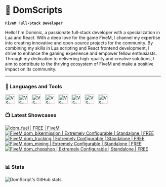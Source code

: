 # 🦝 DomScripts

**``FiveM Full-Stack Developer``**

Hello! I'm Dominic, a passionate full-stack developer with a specialization in Lua and React. With a deep love for the game FiveM, I channel my expertise into creating innovative and open-source projects for the community. By combining my skills in Lua scripting and React frontend development, I strive to enhance the gaming experience and empower fellow enthusiasts. Through my dedication to delivering high-quality and creative solutions, I aim to contribute to the thriving ecosystem of FiveM and make a positive impact on its community.

---

### 🧰 Languages and Tools

<img align="left" alt="VS-Code" width="30px" style="padding-right:10px;" src="https://cdn.jsdelivr.net/gh/devicons/devicon/icons/vscode/vscode-original.svg" />
<img align="left" alt="VS-Code" width="30px" style="padding-right:10px;" src="https://cdn.jsdelivr.net/gh/devicons/devicon/icons/github/github-original.svg" />
<img align="left" alt="VS-Code" width="30px" style="padding-right:10px;" src="https://cdn.jsdelivr.net/gh/devicons/devicon/icons/lua/lua-plain-wordmark.svg" />
<img align="left" alt="VS-Code" width="30px" style="padding-right:10px;" src="https://cdn.jsdelivr.net/gh/devicons/devicon/icons/java/java-original.svg" />
<img align="left" alt="VS-Code" width="30px" style="padding-right:10px;" src="https://cdn.jsdelivr.net/gh/devicons/devicon/icons/cplusplus/cplusplus-plain.svg" />
<img align="left" alt="VS-Code" width="30px" style="padding-right:10px;" src="https://cdn.jsdelivr.net/gh/devicons/devicon/icons/react/react-original.svg" />
<img align="left" alt="VS-Code" width="30px" style="padding-right:10px;" src="https://cdn.jsdelivr.net/gh/devicons/devicon/icons/javascript/javascript-plain.svg" />
<img align="left" alt="VS-Code" width="30px" style="padding-right:10px;" src="https://cdn.jsdelivr.net/gh/devicons/devicon/icons/html5/html5-plain.svg" />
<br />

#

### 📺 Latest Showcases

<!-- BEGIN YOUTUBE-CARDS -->
[![dom_fuel | FREE | FiveM](https://ytcards.demolab.com/?id=FRgWy_kbDjg&title=dom_fuel+%7C+FREE+%7C+FiveM&lang=en&timestamp=1680445794&background_color=%230d1117&title_color=%23ffffff&stats_color=%23dedede&width=250&border_radius=5 "dom_fuel | FREE | FiveM")](https://www.youtube.com/watch?v=FRgWy_kbDjg)
[![FiveM dom_bikermission | Extremely Configurable | Standalone | FREE](https://ytcards.demolab.com/?id=Sa7iQysDUnc&title=FiveM+dom_bikermission+%7C+Extremely+Configurable+%7C+Standalone+%7C+FREE&lang=en&timestamp=1679160557&background_color=%230d1117&title_color=%23ffffff&stats_color=%23dedede&width=250&border_radius=5 "FiveM dom_bikermission | Extremely Configurable | Standalone | FREE")](https://www.youtube.com/watch?v=Sa7iQysDUnc)
[![FiveM dom_trucking | Extremely Configurable | Standalone | FREE](https://ytcards.demolab.com/?id=iQQMlRtkYf0&title=FiveM+dom_trucking+%7C+Extremely+Configurable+%7C+Standalone+%7C+FREE&lang=en&timestamp=1678735375&background_color=%230d1117&title_color=%23ffffff&stats_color=%23dedede&width=250&border_radius=5 "FiveM dom_trucking | Extremely Configurable | Standalone | FREE")](https://www.youtube.com/watch?v=iQQMlRtkYf0)
[![FiveM dom_mining | Extremely Configurable | Standalone | FREE](https://ytcards.demolab.com/?id=5n64Xu9P08Y&title=FiveM+dom_mining+%7C+Extremely+Configurable+%7C+Standalone+%7C+FREE&lang=en&timestamp=1678572937&background_color=%230d1117&title_color=%23ffffff&stats_color=%23dedede&width=250&border_radius=5 "FiveM dom_mining | Extremely Configurable | Standalone | FREE")](https://www.youtube.com/watch?v=5n64Xu9P08Y)
[![FiveM dom_chopshop | Extremely Configurable | Standalone | FREE](https://ytcards.demolab.com/?id=LDgTD1w18Hw&title=FiveM+dom_chopshop+%7C+Extremely+Configurable+%7C+Standalone+%7C+FREE&lang=en&timestamp=1678571096&background_color=%230d1117&title_color=%23ffffff&stats_color=%23dedede&width=250&border_radius=5 "FiveM dom_chopshop | Extremely Configurable | Standalone | FREE")](https://www.youtube.com/watch?v=LDgTD1w18Hw)
<!-- END YOUTUBE-CARDS -->

#

### 📊 Stats

![DomScript's GitHub stats](https://github-readme-stats.vercel.app/api?username=domscripts&show_icons=true&theme=dark)